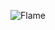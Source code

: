 ![Flame](https://user-images.githubusercontent.com/114528947/224458535-ec1282c2-7660-424b-8062-2b1ebb13c42c.jpg)

